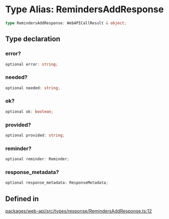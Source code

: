 # Type Alias: RemindersAddResponse

```ts
type RemindersAddResponse: WebAPICallResult & object;
```

## Type declaration

### error?

```ts
optional error: string;
```

### needed?

```ts
optional needed: string;
```

### ok?

```ts
optional ok: boolean;
```

### provided?

```ts
optional provided: string;
```

### reminder?

```ts
optional reminder: Reminder;
```

### response\_metadata?

```ts
optional response_metadata: ResponseMetadata;
```

## Defined in

[packages/web-api/src/types/response/RemindersAddResponse.ts:12](https://github.com/slackapi/node-slack-sdk/blob/main/packages/web-api/src/types/response/RemindersAddResponse.ts#L12)
